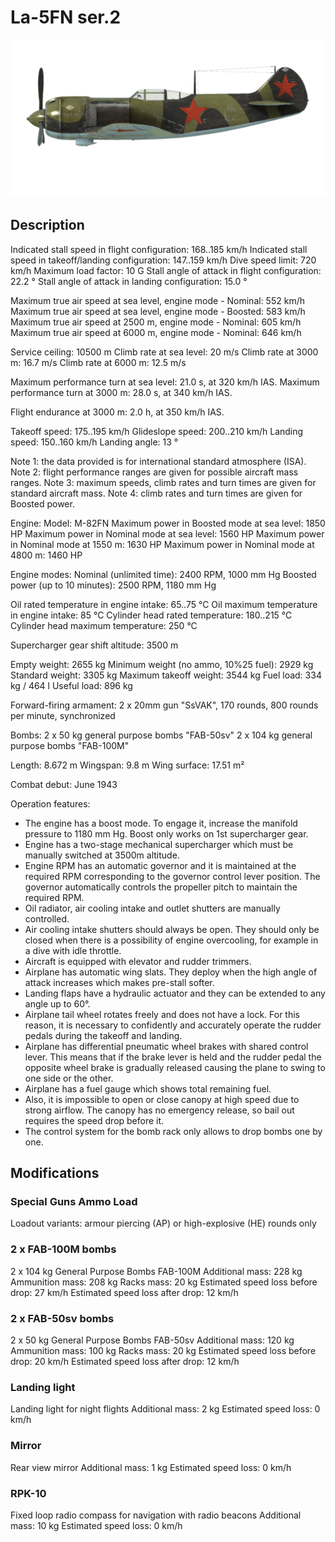 # La-5FN ser.2

![la5fns2](../images/la5fns2.png)

## Description

Indicated stall speed in flight configuration: 168..185 km/h
Indicated stall speed in takeoff/landing configuration: 147..159 km/h
Dive speed limit: 720 km/h
Maximum load factor: 10 G
Stall angle of attack in flight configuration: 22.2 °
Stall angle of attack in landing configuration: 15.0 °

Maximum true air speed at sea level, engine mode - Nominal: 552 km/h
Maximum true air speed at sea level, engine mode - Boosted: 583 km/h
Maximum true air speed at 2500 m, engine mode - Nominal: 605 km/h
Maximum true air speed at 6000 m, engine mode - Nominal: 646 km/h

Service ceiling: 10500 m
Climb rate at sea level: 20 m/s
Climb rate at 3000 m: 16.7 m/s
Climb rate at 6000 m: 12.5 m/s

Maximum performance turn at sea level: 21.0 s, at 320 km/h IAS.
Maximum performance turn at 3000 m: 28.0 s, at 340 km/h IAS.

Flight endurance at 3000 m: 2.0 h, at 350 km/h IAS.

Takeoff speed: 175..195 km/h
Glideslope speed: 200..210 km/h
Landing speed: 150..160 km/h
Landing angle: 13 °

Note 1: the data provided is for international standard atmosphere (ISA).
Note 2: flight performance ranges are given for possible aircraft mass ranges.
Note 3: maximum speeds, climb rates and turn times are given for standard aircraft mass.
Note 4: climb rates and turn times are given for Boosted power.

Engine:
Model: M-82FN
Maximum power in Boosted mode at sea level: 1850 HP
Maximum power in Nominal mode at sea level: 1560 HP
Maximum power in Nominal mode at 1550 m: 1630 HP
Maximum power in Nominal mode at 4800 m: 1460 HP

Engine modes:
Nominal (unlimited time): 2400 RPM, 1000 mm Hg
Boosted power (up to 10 minutes): 2500 RPM, 1180 mm Hg

Oil rated temperature in engine intake: 65..75 °C
Oil maximum temperature in engine intake: 85 °C
Cylinder head rated temperature: 180..215 °C
Cylinder head maximum temperature: 250 °C

Supercharger gear shift altitude: 3500 m

Empty weight: 2655 kg
Minimum weight (no ammo, 10%25 fuel): 2929 kg
Standard weight: 3305 kg
Maximum takeoff weight: 3544 kg
Fuel load: 334 kg / 464 l
Useful load: 896 kg

Forward-firing armament:
2 x 20mm gun "SsVAK", 170 rounds, 800 rounds per minute, synchronized

Bombs:
2 x 50 kg general purpose bombs "FAB-50sv"
2 x 104 kg general purpose bombs "FAB-100M"

Length: 8.672 m
Wingspan: 9.8 m
Wing surface: 17.51 m²

Combat debut: June 1943

Operation features:
- The engine has a boost mode. To engage it, increase the manifold pressure to 1180 mm Hg. Boost only works on 1st supercharger gear.
- Engine has a two-stage mechanical supercharger which must be manually switched at 3500m altitude.
- Engine RPM has an automatic governor and it is maintained at the required RPM corresponding to the governor control lever position. The governor automatically controls the propeller pitch to maintain the required RPM.
- Oil radiator, air cooling intake and outlet shutters are manually controlled.
- Air cooling intake shutters should always be open. They should only be closed when there is a possibility of engine overcooling, for example in a dive with idle throttle.
- Aircraft is equipped with elevator and rudder trimmers.
- Airplane has automatic wing slats. They deploy when the high angle of attack increases which makes pre-stall softer.
- Landing flaps have a hydraulic actuator and they can be extended to any angle up to 60°.
- Airplane tail wheel rotates freely and does not have a lock. For this reason, it is necessary to confidently and accurately operate the rudder pedals during the takeoff and landing.
- Airplane has differential pneumatic wheel brakes with shared control lever. This means that if the brake lever is held and the rudder pedal the opposite wheel brake is gradually released causing the plane to swing to one side or the other.
- Airplane has a fuel gauge which shows total remaining fuel.
- Also, it is impossible to open or close canopy at high speed due to strong airflow. The canopy has no emergency release, so bail out requires the speed drop before it.
- The control system for the bomb rack only allows to drop bombs one by one.

## Modifications



### Special Guns Ammo Load

Loadout variants: armour piercing (AP) or high-explosive (HE) rounds only

### 2 x FAB-100M bombs

2 x 104 kg General Purpose Bombs FAB-100M
Additional mass: 228 kg
Ammunition mass: 208 kg
Racks mass: 20 kg
Estimated speed loss before drop: 27 km/h
Estimated speed loss after drop: 12 km/h

### 2 x FAB-50sv bombs

2 x 50 kg General Purpose Bombs FAB-50sv
Additional mass: 120 kg
Ammunition mass: 100 kg
Racks mass: 20 kg
Estimated speed loss before drop: 20 km/h
Estimated speed loss after drop: 12 km/h

### Landing light

Landing light for night flights
Additional mass: 2 kg
Estimated speed loss: 0 km/h

### Mirror

Rear view mirror
Additional mass: 1 kg
Estimated speed loss: 0 km/h

### RPK-10

Fixed loop radio compass for navigation with radio beacons
Additional mass: 10 kg
Estimated speed loss: 0 km/h
